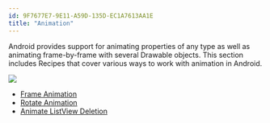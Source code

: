 ```yaml
---
id: 9F7677E7-9E11-A59D-135D-EC1A7613AA1E
title: "Animation"
---
```


Android provides support for animating properties of any type as well as animating frame-by-frame with several Drawable objects. This section includes Recipes that cover various ways to work with animation in Android.

 [ ![](Images/screen2.png)](Images/screen2.png)

-  <span class="noChildren"><a href="/Recipes/android/other_ux/animation/frame_animation">Frame Animation</a></span>
-  <span class="noChildren"><a href="/Recipes/android/other_ux/animation/rotate_animation">Rotate Animation</a></span>
-  <span class="noChildren"><a href="/Recipes/android/other_ux/animation/animate_listview_deletion">Animate ListView Deletion</a></span>
